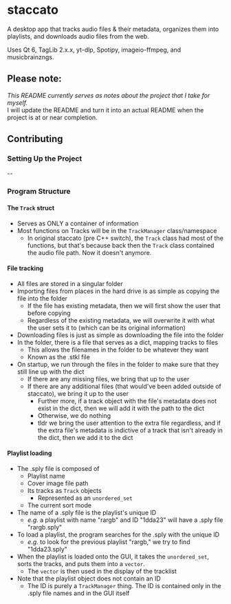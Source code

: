 # staccato
A desktop app that tracks audio files & their metadata, organizes them into playlists, and downloads audio files from the web.

Uses Qt 6, TagLib 2.x.x, yt-dlp, Spotipy, imageio-ffmpeg, and musicbrainzngs.

## Please note:
*This README currently serves as notes about the project that I take for myself.*  
I will update the README and turn it into an actual README when the project is at or near completion.

## Contributing
### Setting Up the Project
--


### Program Structure

#### The `Track` struct
- Serves as ONLY a container of information
- Most functions on Tracks will be in the `TrackManager` class/namespace
  - In original staccato (pre C++ switch), the `Track` class had most of the functions, but that's because back then the `Track` class contained the audio file path. Now it doesn't anymore.

#### File tracking
- All files are stored in a singular folder
- Importing files from places in the hard drive is as simple as copying the file into the folder
  - If the file has existing metadata, then we will first show the user that before copying
  - Regardless of the existing metadata, we will overwrite it with what the user sets it to (which can be its original information)
- Downloading files is just as simple as downloading the file into the folder
- In the folder, there is a file that serves as a dict, mapping tracks to files
  - This allows the filenames in the folder to be whatever they want
  - Known as the .stkl file
- On startup, we run through the files in the folder to make sure that they still line up with the dict
  - If there are any missing files, we bring that up to the user
  - If there are any additional files (that would've been added outside of staccato), we bring it up to the user
    - Further more, if a track object with the file's metadata does not exist in the dict, then we will add it with the path to the dict
    - Otherwise, we do nothing
    - tldr we bring the user attention to the extra file regardless, and if the extra file's metadata is indictive of a track that isn't already in the dict, then we add it to the dict

#### Playlist loading
- The .sply file is composed of
  - Playlist name
  - Cover image file path
  - Its tracks as `Track` objects
    - Represented as an `unordered_set`
  - The current sort mode
- The name of a .sply file is the playlist's unique ID
  - *e.g.* a playlist with name "rargb" and ID "1dda23" will have a .sply file "rargb.sply"
- To load a playlist, the program searches for the .sply with the unique ID
  - *e.g.* to look for the previous playlist "rargb," we try to find "1dda23.sply"
- When the playlist is loaded onto the GUI, it takes the `unordered_set`, sorts the tracks, and puts them into a `vector`.
  - The `vector` is then used in the display of the tracklist
- Note that the playlist object does not contain an ID
  - The ID is purely a `TrackManager` thing. The ID is contained only in the .sply file names and in the GUI itself